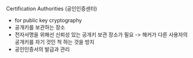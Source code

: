 Certification Authorities (공인인증센터)

- for public key cryptography
- 공개키를 보관하는 장소
- 전자서명을 위해선 신뢰성 있는 공개키 보관 장소가 필요
  -> 해커가 다른 사용자의 공개키를 자기 것인 척 하는 것을 방지
- 공인인증서의 발급과 관리